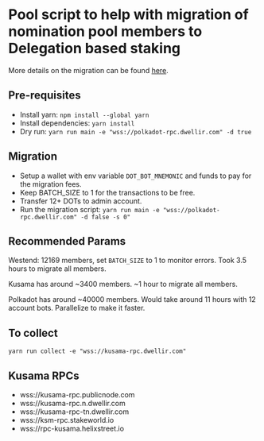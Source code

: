 # Pool script to help with migration of nomination pool members to Delegation based staking

More details on the migration can be
found [here](https://support.polkadot.network/support/solutions/articles/65000188140-changes-for-nomination-pool-members-and-opengov-participation).

## Pre-requisites

- Install yarn: `npm install --global yarn`
- Install dependencies: `yarn install`
- Dry run: `yarn run main -e "wss://polkadot-rpc.dwellir.com" -d true`

## Migration
- Setup a wallet with env variable `DOT_BOT_MNEMONIC` and funds to pay for the migration fees.
- Keep BATCH_SIZE to 1 for the transactions to be free.
- Transfer 12+ DOTs to admin account.
- Run the migration script: `yarn run main -e "wss://polkadot-rpc.dwellir.com" -d false -s 0"`

## Recommended Params

Westend: 12169 members, set `BATCH_SIZE` to 1 to monitor errors. Took 3.5 hours to migrate all members.

Kusama has around ~3400 members. ~1 hour to migrate all members.

Polkadot has around ~40000 members. Would take around 11 hours with 12 account bots. Parallelize to make it faster.

## To collect
`yarn run collect -e "wss://kusama-rpc.dwellir.com"`


## Kusama RPCs
- wss://kusama-rpc.publicnode.com
- wss://kusama-rpc.n.dwellir.com
- wss://kusama-rpc-tn.dwellir.com
- wss://ksm-rpc.stakeworld.io
- wss://rpc-kusama.helixstreet.io